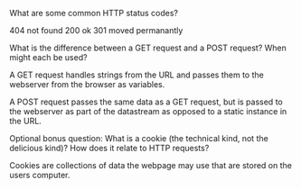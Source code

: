 What are some common HTTP status codes?

404 not found
200 ok
301 moved permanantly


What is the difference between a GET request and a POST request? When might each be used?

A GET request handles strings from the URL and passes them to the webserver from the browser as variables.

A POST request passes the same data as a GET request, but is passed to the webserver as part of the datastream as opposed to a static instance in the URL.


Optional bonus question: What is a cookie (the technical kind, not the delicious kind)? How does it relate to HTTP requests?

Cookies are collections of data the webpage may use that are stored on the users computer.